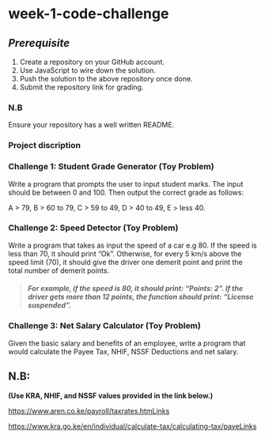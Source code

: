 # **week-1-code-challenge**
## *Prerequisite* 
1. Create a repository on your GitHub account.
2. Use JavaScript to wire down the solution.
3. Push the solution to the above repository once done.
4. Submit the repository link for grading.
### N.B
Ensure your repository has a well written README.

### **Project discription**

### Challenge 1: Student Grade Generator (Toy Problem) 

Write a program that prompts the user to input student marks. The input should be between 0 and 100. Then output the correct grade as follows: 

A > 79, B > 60 to 79, C > 59 to 49, D > 40 to 49, E > less 40.

### Challenge 2: Speed Detector (Toy Problem)

Write a program that takes as input the speed of a car e.g 80. If the speed is less than 70, it should print “Ok”. Otherwise, for every 5 km/s above the speed limit (70), it should give the driver one demerit point and print the total number of demerit points.

> #### *For example, if the speed is 80, it should print: “Points: 2”. If the driver gets more than 12 points, the function should print: “License suspended”.*

### Challenge 3: Net Salary Calculator (Toy Problem)

Given the basic salary and benefits of an employee, write a program that would calculate the Payee Tax, NHIF, NSSF Deductions and net salary.

## N.B: 
**(Use KRA, NHIF, and NSSF values provided in the link below.)**

https://www.aren.co.ke/payroll/taxrates.htmLinks   

https://www.kra.go.ke/en/individual/calculate-tax/calculating-tax/payeLinks 